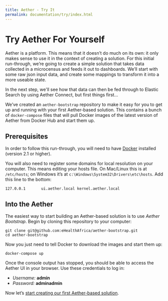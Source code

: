 ```yaml
---
title: Aether - Try It
permalink: documentation/try/index.html
---
```


# Try Aether For Yourself

Aether is a platform. This means that it doesn’t do much on its own: it only makes sense to use it in the context of creating a solution. For this initial run-through, we’re going to create a simple solution that takes data collected in a microcensus and feeds it out to dashboards. We’ll start with some raw json input data, and create some mappings to transform it into a more useable state. 

In the next step, we'll see how that data can then be fed through to Elastic Search by using Aether Connect, but first things first...

We’ve created an `aether-bootstrap` repository to make it easy for you to get up and running with your first Aether-based solution. This contains a bunch of `docker-compose` files that will pull Docker images of the latest version of Aether from Docker Hub and start them up. 

## Prerequisites

In order to follow this run-through, you will need to have [Docker](https://www.docker.com) installed (version 2.1 or higher).

You will also need to register some domains for local resolution on your computer. This means editing your hosts file. On Mac/Linux this is at `/etc/hosts`; on Windows it’s at `c:\Windows\System32\Drivers\etc\hosts`. Add this line to the bottom:

```
127.0.0.1       ui.aether.local kernel.aether.local
```

## Into the Aether

The easiest way to start building an Aether-based solution is to use _Aether Bootstrap_. Begin by cloning this repository to your computer:

```
git clone git@github.com:eHealthAfrica/aether-bootstrap.git
cd aether-bootstrap
```

Now you just need to tell Docker to download the images and start them up:

```
docker-compose up
```

Once the console output has stopped, you should be able to access the Aether UI in your browser. Use these credentials to log in:

- _Username:_ **admin**
- _Password:_ **adminadmin**

Now let’s [start creating our first Aether-based solution](walkthrough-core).


